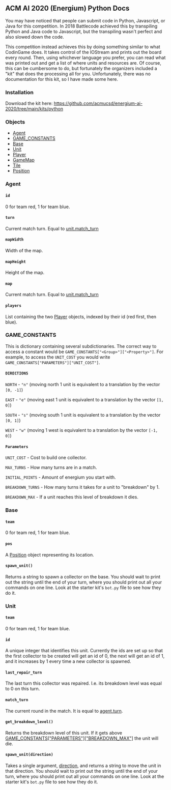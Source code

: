 ## ACM AI 2020 (Energium) Python Docs

You may have noticed that people can submit code in Python, Javascript, or Java for this competition. In 2018 Battlecode achieved this by transpiling Python and Java code to Javascript, but the transpiling wasn't perfect and also slowed down the code.

This competition instead achieves this by doing something similar to what CodinGame does. It takes control of the IOStream and prints out the board every round. Then, using whichever language you prefer, you can read what was printed out and get a list of where units and resources are. Of course, this can be cumbersome to do, but fortunately the organizers included a "kit" that does the processing all for you. Unfortunately, there was no documentation for this kit, so I have made some here.

### Installation
Download the kit here:
https://github.com/acmucsd/energium-ai-2020/tree/main/kits/python

### Objects

- [Agent][1]
- [GAME_CONSTANTS][2]
- [Base][3]
- [Unit][4]
- [Player][5]
- [GameMap][6]
- [Tile][7]
- [Position][8]

### Agent
#### `id`

0 for team red, 1 for team blue.

#### `turn`

Current match turn. Equal to [unit.match_turn][3]

#### `mapWidth`

Width of the map.

#### `mapHeight`

Height of the map.

#### `map`

Current match turn. Equal to [unit.match_turn][3]

#### `players`

List containing the two [Player][4] objects, indexed by their id (red first, then blue).

### GAME_CONSTANTS

This is dictionary containing several subdictionaries. The correct way to access a constant would be `GAME_CONSTANTS["<Group>"]["<Property>"]`. For example, to access the `UNIT_COST` you would write `GAME_CONSTANTS["PARAMETERS"]["UNIT_COST"]`.

#### `DIRECTIONS`

`NORTH` - `"n"` (moving north 1 unit is equivalent to a translation by the vector `[0, -1]`)

`EAST` - `"e"` (moving east 1 unit is equivalent to a translation by the vector `[1, 0]`)

`SOUTH` - `"s"` (moving south 1 unit is equivalent to a translation by the vector `[0, 1]`)

`WEST` - `"w"` (moving  1 west is equivalent to a translation by the vector `[-1, 0]`)

#### `Parameters`

`UNIT_COST` - Cost to build one collector.

`MAX_TURNS` - How many turns are in a match.

`INITIAL_POINTS` - Amount of energium you start with.

`BREAKDOWN_TURNS` - How many turns it takes for a unit to "breakdown" by 1.

`BREAKDOWN_MAX` - If a unit reaches this level of breakdown it dies.

### Base
#### `team`

0 for team red, 1 for team blue.

#### `pos`

A [Position][8] object representing its location.

#### `spawn_unit()`

Returns a string to spawn a collector on the base. You should wait to print out the string until the end of your turn, where you should print out all your commands on one line. Look at the starter kit's `bot.py` file to see how they do it.

### Unit
#### `team`

0 for team red, 1 for team blue.

#### `id`

A unique integer that identifies this unit. Currently the ids are set up so that the first collector to be created will get an id of 0, the next will get an id of 1, and it increases by 1 every time a new collector is spawned.

#### `last_repair_turn`

The last turn this collector was repaired. I.e. its breakdown level was equal to 0 on this turn.

#### `match_turn`

The current round in the match. It is equal to [agent.turn][1].

#### `get_breakdown_level()`

Returns the breakdown level of this unit. If it gets above [GAME_CONSTANTS["PARAMETERS"]["BREAKDOWN_MAX"]][2] the unit will die.

#### `spawn_unit(direction)`

Takes a single argument, [direction][2], and returns a string to move the unit in that direction. You should wait to print out the string until the end of your turn, where you should print out all your commands on one line. Look at the starter kit's `bot.py` file to see how they do it.



[1]: https://github.com/programjames/acmai2020docs/blob/gh-pages/index.md#Agent
[2]: https://github.com/programjames/acmai2020docs/blob/gh-pages/index.md#GAME_CONSTANTS
[3]: https://github.com/programjames/acmai2020docs/blob/gh-pages/index.md#Base
[4]: https://github.com/programjames/acmai2020docs/blob/gh-pages/index.md#Unit
[5]: https://github.com/programjames/acmai2020docs/blob/gh-pages/index.md#Player
[6]: https://github.com/programjames/acmai2020docs/blob/gh-pages/index.md#GameMap
[7]: https://github.com/programjames/acmai2020docs/blob/gh-pages/index.md#Tile
[8]: https://github.com/programjames/acmai2020docs/blob/gh-pages/index.md#Position
